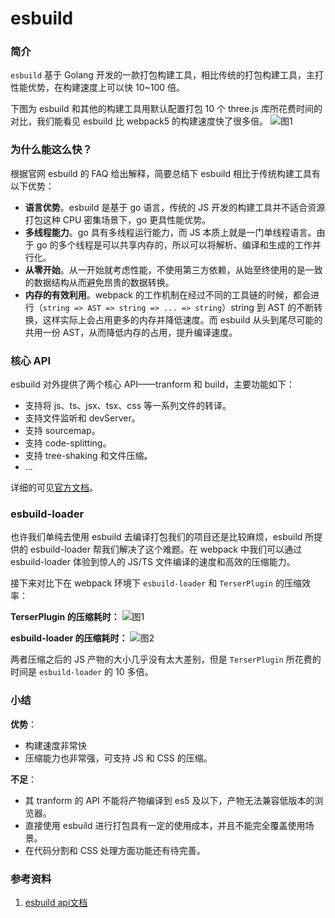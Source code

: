 # esbuild

### 简介

`esbuild` 基于 Golang 开发的一款打包构建工具，相比传统的打包构建工具，主打性能优势，在构建速度上可以快 10~100 倍。

下图为 esbuild 和其他的构建工具用默认配置打包 10 个 three.js 库所花费时间的对比，我们能看见 esbuild 比 webpack5 的构建速度快了很多倍。
![图1](https://p3-juejin.byteimg.com/tos-cn-i-k3u1fbpfcp/63cbbab4f2b24adf8176182be0ca7a2f~tplv-k3u1fbpfcp-zoom-in-crop-mark:4536:0:0:0.awebp)

### 为什么能这么快？

根据官网 esbuild 的 FAQ 给出解释，简要总结下 esbuild 相比于传统构建工具有以下优势：

-   **语言优势**。esbuild 是基于 go 语言，传统的 JS 开发的构建工具并不适合资源打包这种 CPU 密集场景下，go 更具性能优势。
-   **多线程能力**。go 具有多线程运行能力，而 JS 本质上就是一门单线程语言。由于 go 的多个线程是可以共享内存的，所以可以将解析、编译和生成的工作并行化。
-   **从零开始**。从一开始就考虑性能，不使用第三方依赖，从始至终使用的是一致的数据结构从而避免昂贵的数据转换。
-   **内存的有效利用**。webpack 的工作机制在经过不同的工具链的时候，都会进行（`string => AST => string => ... => string`）string 到 AST 的不断转换，这样实际上会占用更多的内存并降低速度。而 esbuild 从头到尾尽可能的共用一份 AST，从而降低内存的占用，提升编译速度。

### 核心 API

esbuild 对外提供了两个核心 API——tranform 和 build，主要功能如下：

-   支持将 js、ts、jsx、tsx、css 等一系列文件的转译。
-   支持文件监听和 devServer。
-   支持 sourcemap。
-   支持 code-splitting。
-   支持 tree-shaking 和文件压缩。
-   ...

详细的可见[官方文档][1]。

### esbuild-loader

也许我们单纯去使用 esbuild 去编译打包我们的项目还是比较麻烦，esbuild 所提供的 esbuild-loader 帮我们解决了这个难题。在 webpack 中我们可以通过 esbuild-loader 体验到惊人的 JS/TS 文件编译的速度和高效的压缩能力。

接下来对比下在 webpack 环境下 `esbuild-loader` 和 `TerserPlugin` 的压缩效率：

**TerserPlugin 的压缩耗时：**
![图1][2]

**esbuild-loader 的压缩耗时：**
![图2][3]

两者压缩之后的 JS 产物的大小几乎没有太大差别，但是 `TerserPlugin` 所花费的时间是 `esbuild-loader` 的 10 多倍。

### 小结

**优势**：

-   构建速度非常快
-   压缩能力也非常强，可支持 JS 和 CSS 的压缩。

**不足**：

-   其 tranform 的 API 不能将产物编译到 es5 及以下，产物无法兼容低版本的浏览器。
-   直接使用 esbuild 进行打包具有一定的使用成本，并且不能完全覆盖使用场景。
-   在代码分割和 CSS 处理方面功能还有待完善。

### 参考资料

1. [esbuild api文档](https://esbuild.github.io/api/)

[1]: https://esbuild.github.io/api/
[2]: https://p9-juejin.byteimg.com/tos-cn-i-k3u1fbpfcp/00cc62c2e33c46169789efb629db0279~tplv-k3u1fbpfcp-zoom-in-crop-mark:4536:0:0:0.awebp?
[3]: https://p1-juejin.byteimg.com/tos-cn-i-k3u1fbpfcp/141d7567ef5e4e77971eebe7f53f542c~tplv-k3u1fbpfcp-zoom-in-crop-mark:4536:0:0:0.awebp?
